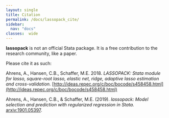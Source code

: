 ```yaml
---
layout: single
title: Citation
permalink: /docs/lassopack_cite/
sidebar:
  nav: "docs"
classes:  wide
---
```



**lassopack** is not an official Stata package. It is a free contribution to the research community, like a paper.  

Please cite it as such:

Ahrens, A., Hansen, C.B., Schaffer, M.E. 2018.  _LASSOPACK: Stata module for lasso, square-root lasso, elastic net, ridge, adaptive lasso estimation and cross-validation._  [http://ideas.repec.org/c/boc/bocode/s458458.html](http://ideas.repec.org/c/boc/bocode/s458458.html)

Ahrens, A., Hansen, C.B., & Schaffer, M.E. (2019). 
*lassopack: Model selection and prediction with regularized regression in Stata.* 
[arxiv:1901.05397](https://arxiv.org/pdf/1901.05397.pdf).
